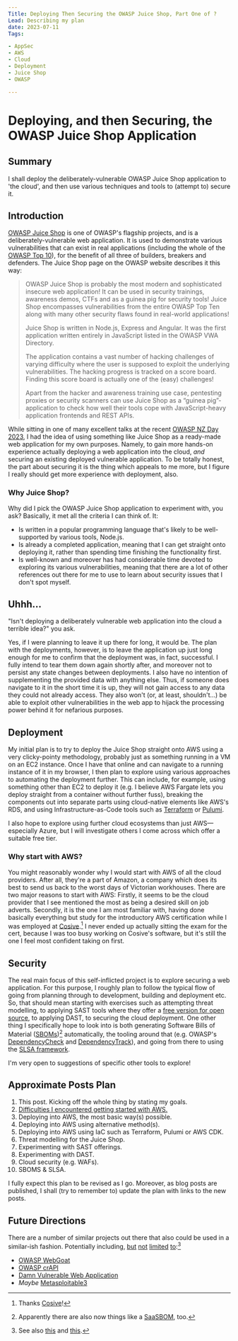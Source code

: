 ```yaml
---
Title: Deploying Then Securing the OWASP Juice Shop, Part One of ?
Lead: Describing my plan
date: 2023-07-11
Tags:

- AppSec
- AWS
- Cloud
- Deployment
- Juice Shop
- OWASP

---
```


# Deploying, and then Securing, the OWASP Juice Shop Application

## Summary

I shall deploy the deliberately-vulnerable OWASP Juice Shop application to 'the cloud', and then use various techniques and tools to (attempt to) secure it.

## Introduction

[OWASP Juice Shop](https://owasp.org/www-project-juice-shop/) is one of OWASP's flagship projects, and is a deliberately-vulnerable web application.  It is used to demonstrate various vulnerabilities that can exist in real applications (including the whole of the [OWASP Top 10](https://owasp.org/www-project-top-ten/)), for the benefit of all three of builders, breakers and defenders.  The Juice Shop page on the OWASP website describes it this way:

> OWASP Juice Shop is probably the most modern and sophisticated insecure web application! It can be used in security trainings, awareness demos, CTFs and as a guinea pig for security tools! Juice Shop encompasses vulnerabilities from the entire OWASP Top Ten along with many other security flaws found in real-world applications!
>
> Juice Shop is written in Node.js, Express and Angular. It was the first application written entirely in JavaScript listed in the OWASP VWA Directory.
>
> The application contains a vast number of hacking challenges of varying difficulty where the user is supposed to exploit the underlying vulnerabilities. The hacking progress is tracked on a score board. Finding this score board is actually one of the (easy) challenges!
>
> Apart from the hacker and awareness training use case, pentesting proxies or security scanners can use Juice Shop as a “guinea pig”-application to check how well their tools cope with JavaScript-heavy application frontends and REST APIs.

While sitting in one of many excellent talks at the recent [OWASP NZ Day 2023](https://appsec.org.nz/conference/), I had the idea of using something like Juice Shop as a ready-made web application for my own purposes.  Namely, to gain more hands-on experience actually deploying a web application into the cloud, *and* securing an existing deployed vulnerable application.  To be totally honest, the part about securing it is the thing which appeals to me more, but I figure I really should get more experience with deployment, also.

### Why Juice Shop?

Why did I pick the OWASP Juice Shop application to experiment with, you ask?  Basically, it met all the criteria I can think of.  It:

- Is written in a popular programming language that's likely to be well-supported by various tools, Node.js.
- Is already a completed application, meaning that I can get straight onto deploying it, rather than spending time finishing the functionality first.
- Is well-known and moreover has had considerable time devoted to exploring its various vulnerabilities, meaning that there are a lot of other references out there for me to use to learn about security issues that I don't spot myself.

## Uhhh…

"Isn't deploying a deliberately vulnerable web application into the cloud a terrible idea?" you ask.

Yes, if I were planning to leave it up there for long, it would be.  The plan with the deployments, however, is to leave the application up just long enough for me to confirm that the deployment was, in fact, successful.  I fully intend to tear them down again shortly after, and moreover not to persist any state changes between deployments.  I also have no intention of supplementing the provided data with anything else.  Thus, if someone does navigate to it in the short time it is up, they will not gain access to any data they could not already access.  They also won't (or, at least, shouldn't...) be able to exploit other vulnerabilities in the web app to hijack the processing power behind it for nefarious purposes.

## Deployment

My initial plan is to try to deploy the Juice Shop straight onto AWS using a very clicky-pointy methodology, probably just as something running in a VM on an EC2 instance.  Once I have that online and can navigate to a running instance of it in my browser, I then plan to explore using various approaches to automating the deployment further.  This can include, for example, using something other than EC2 to deploy it (e.g. I believe AWS Fargate lets you deploy straight from a container without further fuss), breaking the components out into separate parts using cloud-native elements like AWS's RDS, and using Infrastructure-as-Code tools such as [Terraform](https://www.terraform.io/) or [Pulumi](https://www.pulumi.com/).

I also hope to explore using further cloud ecosystems than just AWS—especially Azure, but I will investigate others I come across which offer a suitable free tier.

### Why start with AWS?

You might reasonably wonder why I would start with AWS of all the cloud providers.  After all, they're a part of Amazon, a company which does its best to send us back to the worst days of Victorian workhouses.  There are two major reasons to start with AWS:  Firstly, it seems to be the cloud provider that I see mentioned the most as being a desired skill on job adverts.  Secondly, it is the one I am most familiar with, having done basically everything but study for the introductory AWS certification while I was employed at [Cosive](https://www.cosive.com/).[^ThanksCosive]  I never ended up actually sitting the exam for the cert, because I was too busy working on Cosive's software, but it's still the one I feel most confident taking on first.

[^ThanksCosive]: Thanks [Cosive](https://www.cosive.com/)!

## Security

The real main focus of this self-inflicted project is to explore securing a web application.  For this purpose, I roughly plan to follow the typical flow of going from planning through to development, building and deployment etc.  So, that should mean starting with exercises such as attempting threat modelling, to applying SAST tools where they offer a [free version for open source](https://owasp.org/www-community/Free_for_Open_Source_Application_Security_Tools), to applying DAST, to securing the cloud deployment.  One other thing I specifically hope to look into is both generating Software Bills of Material ([SBOMs](https://owasp.org/www-community/Component_Analysis#software-bill-of-materials-sbom))[^SaaSBOM] automatically, the tooling around that (e.g. OWASP's [DependencyCheck](https://owasp.org/www-project-dependency-check/) and [DependencyTrack](https://owasp.org/www-project-dependency-track/)), and going from there to using the [SLSA framework](https://slsa.dev/).

I'm very open to suggestions of specific other tools to explore!

## Approximate Posts Plan

1. This post.  Kicking off the whole thing by stating my goals.
2. [Difficulties I encountered getting started with AWS.](OnePointFive)
3. Deploying into AWS, the most basic way(s) possible.
4. Deploying into AWS using alternative method(s).
5. Deploying into AWS using IaC such as Terraform, Pulumi or AWS CDK.
6. Threat modelling for the Juice Shop.
7. Experimenting with SAST offerings.
8. Experimenting with DAST.
9. Cloud security (e.g. WAFs).
10. SBOMS & SLSA.

I fully expect this plan to be revised as I go.  Moreover, as blog posts are published, I shall (try to remember to) update the plan with links to the new posts.

## Future Directions

There are a number of similar projects out there that also could be used in a similar-ish fashion.  Potentially including, [but](https://owasp.org/www-project-vulnerable-web-applications-directory/) [not](https://resources.infosecinstitute.com/topic/vulnerable-web-apps-from-owasp-and-others/) [limited](https://github.com/vavkamil/awesome-vulnerable-apps) [to](https://kaiiyer.github.io/awesome-vulnerable/):[^vwads]

- [OWASP WebGoat](https://owasp.org/www-project-webgoat/)
- [OWASP crAPI](https://github.com/OWASP/crAPI)
- [Damn Vulnerable Web Application](https://github.com/digininja/DVWA)
- *Maybe* [Metasploitable3](https://github.com/rapid7/metasploitable3)

[^SaaSBOM]: Apparently there are also now things like a [SaaSBOM](https://owasp.org/blog/2023/06/23/CycloneDX-v1.5.html), too.
[^vwads]:  See also [this](https://geekflare.com/practice-hacking-legally/) and [this](https://github.com/standash/damn-vulnerable-web-apps).
